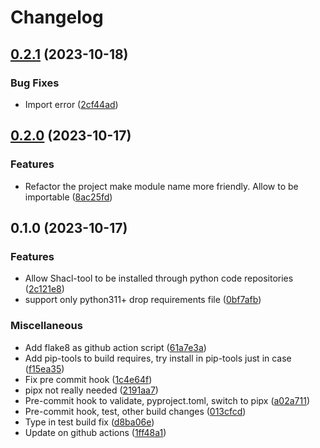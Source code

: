 # Changelog

## [0.2.1](https://github.com/Telicent-io/shacl-tool/compare/v0.2.0...v0.2.1) (2023-10-18)


### Bug Fixes

* Import error ([2cf44ad](https://github.com/Telicent-io/shacl-tool/commit/2cf44adcadd29d213b919ad47c60f82bfad9f452))

## [0.2.0](https://github.com/Telicent-io/shacl-tool/compare/v0.1.0...v0.2.0) (2023-10-17)


### Features

* Refactor the project make module name more friendly. Allow to be importable ([8ac25fd](https://github.com/Telicent-io/shacl-tool/commit/8ac25fd6c7a0afc071c417d1f5af559f5414be6e))

## 0.1.0 (2023-10-17)


### Features

* Allow Shacl-tool to be installed through python code repositories ([2c121e8](https://github.com/Telicent-io/shacl-tool/commit/2c121e8ecff46eab14947702a2570e6092ab5a27))
* support only python311+ drop requirements file ([0bf7afb](https://github.com/Telicent-io/shacl-tool/commit/0bf7afb59436e7afbcc47f02045d7fa9df9a89d8))


### Miscellaneous

* Add flake8 as github action script ([61a7e3a](https://github.com/Telicent-io/shacl-tool/commit/61a7e3aea85aa0b01c6f0c47533bd6b3ed0aa495))
* Add pip-tools to build requires, try install in pip-tools just in case ([f15ea35](https://github.com/Telicent-io/shacl-tool/commit/f15ea35813c67a1002440329ef0a4d5ea3a23d96))
* Fix pre commit hook ([1c4e64f](https://github.com/Telicent-io/shacl-tool/commit/1c4e64f9cfd6283911ca58f46d8edadf2fac050b))
* pipx not really needed ([2191aa7](https://github.com/Telicent-io/shacl-tool/commit/2191aa76947527ac9e9be97a2fe1e51f1d983cea))
* Pre-commit hook to validate, pyproject.toml, switch to pipx ([a02a711](https://github.com/Telicent-io/shacl-tool/commit/a02a7110fd115bc60559eda87bbfebe7593ecb26))
* Pre-commit hook, test, other build changes ([013cfcd](https://github.com/Telicent-io/shacl-tool/commit/013cfcdb109e7f9904a5ffca69cb3a33e5c06d6d))
* Type in test build fix ([d8ba06e](https://github.com/Telicent-io/shacl-tool/commit/d8ba06ed3e975ec3d0b7807e6b760d34a4a9051a))
* Update on github actions ([1ff48a1](https://github.com/Telicent-io/shacl-tool/commit/1ff48a1019047af6e5254c54067c1d8f1409ba57))
